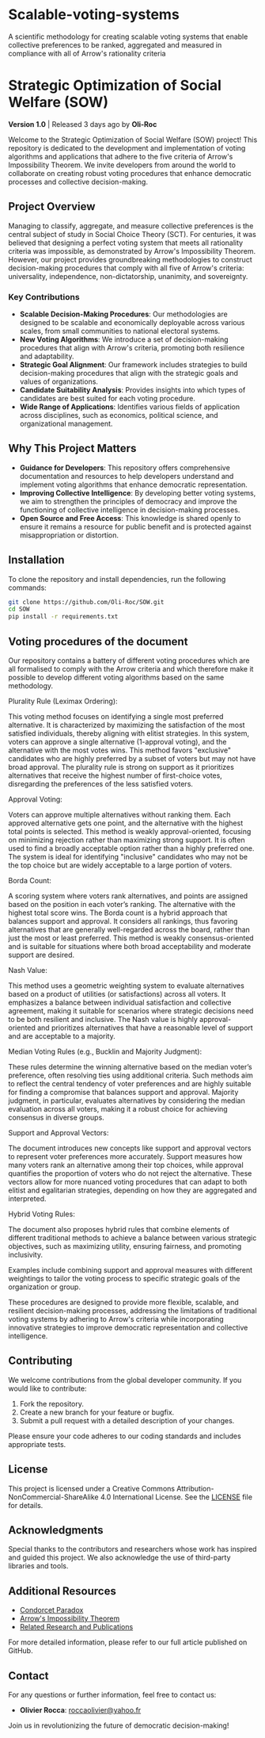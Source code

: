 # Scalable-voting-systems

A scientific methodology for creating scalable voting systems that enable collective preferences to be ranked, aggregated and measured in compliance with all of Arrow's rationality criteria

# Strategic Optimization of Social Welfare (SOW)

**Version 1.0** | Released 3 days ago by **Oli-Roc**

Welcome to the Strategic Optimization of Social Welfare (SOW) project! This repository is dedicated to the development and implementation of voting algorithms and applications that adhere to the five criteria of Arrow's Impossibility Theorem. We invite developers from around the world to collaborate on creating robust voting procedures that enhance democratic processes and collective decision-making.

## Project Overview

Managing to classify, aggregate, and measure collective preferences is the central subject of study in Social Choice Theory (SCT). For centuries, it was believed that designing a perfect voting system that meets all rationality criteria was impossible, as demonstrated by Arrow's Impossibility Theorem. However, our project provides groundbreaking methodologies to construct decision-making procedures that comply with all five of Arrow's criteria: universality, independence, non-dictatorship, unanimity, and sovereignty.

### Key Contributions

- **Scalable Decision-Making Procedures**: Our methodologies are designed to be scalable and economically deployable across various scales, from small communities to national electoral systems.
- **New Voting Algorithms**: We introduce a set of decision-making procedures that align with Arrow's criteria, promoting both resilience and adaptability.
- **Strategic Goal Alignment**: Our framework includes strategies to build decision-making procedures that align with the strategic goals and values of organizations.
- **Candidate Suitability Analysis**: Provides insights into which types of candidates are best suited for each voting procedure.
- **Wide Range of Applications**: Identifies various fields of application across disciplines, such as economics, political science, and organizational management.

## Why This Project Matters

- **Guidance for Developers**: This repository offers comprehensive documentation and resources to help developers understand and implement voting algorithms that enhance democratic representation.
- **Improving Collective Intelligence**: By developing better voting systems, we aim to strengthen the principles of democracy and improve the functioning of collective intelligence in decision-making processes.
- **Open Source and Free Access**: This knowledge is shared openly to ensure it remains a resource for public benefit and is protected against misappropriation or distortion.

## Installation

To clone the repository and install dependencies, run the following commands:

```bash
git clone https://github.com/Oli-Roc/SOW.git
cd SOW
pip install -r requirements.txt
```

## Voting procedures of the document

Our repository contains a battery of different voting procedures which are all formalised to comply with the Arrow criteria and which therefore make it possible to develop different voting algorithms based on the same methodology.

Plurality Rule (Leximax Ordering):

This voting method focuses on identifying a single most preferred alternative. It is characterized by maximizing the satisfaction of the most satisfied individuals, thereby aligning with elitist strategies.
In this system, voters can approve a single alternative (1-approval voting), and the alternative with the most votes wins. This method favors "exclusive" candidates who are highly preferred by a subset of voters but may not have broad approval.
The plurality rule is strong on support as it prioritizes alternatives that receive the highest number of first-choice votes, disregarding the preferences of the less satisfied voters.

Approval Voting:

Voters can approve multiple alternatives without ranking them. Each approved alternative gets one point, and the alternative with the highest total points is selected.
This method is weakly approval-oriented, focusing on minimizing rejection rather than maximizing strong support. It is often used to find a broadly acceptable option rather than a highly preferred one.
The system is ideal for identifying "inclusive" candidates who may not be the top choice but are widely acceptable to a large portion of voters.

Borda Count:

A scoring system where voters rank alternatives, and points are assigned based on the position in each voter’s ranking. The alternative with the highest total score wins.
The Borda count is a hybrid approach that balances support and approval. It considers all rankings, thus favoring alternatives that are generally well-regarded across the board, rather than just the most or least preferred.
This method is weakly consensus-oriented and is suitable for situations where both broad acceptability and moderate support are desired.

Nash Value:

This method uses a geometric weighting system to evaluate alternatives based on a product of utilities (or satisfactions) across all voters.
It emphasizes a balance between individual satisfaction and collective agreement, making it suitable for scenarios where strategic decisions need to be both resilient and inclusive.
The Nash value is highly approval-oriented and prioritizes alternatives that have a reasonable level of support and are acceptable to a majority.

Median Voting Rules (e.g., Bucklin and Majority Judgment):

These rules determine the winning alternative based on the median voter’s preference, often resolving ties using additional criteria.
Such methods aim to reflect the central tendency of voter preferences and are highly suitable for finding a compromise that balances support and approval.
Majority judgment, in particular, evaluates alternatives by considering the median evaluation across all voters, making it a robust choice for achieving consensus in diverse groups.

Support and Approval Vectors:

The document introduces new concepts like support and approval vectors to represent voter preferences more accurately. Support measures how many voters rank an alternative among their top choices, while approval quantifies the proportion of voters who do not reject the alternative.
These vectors allow for more nuanced voting procedures that can adapt to both elitist and egalitarian strategies, depending on how they are aggregated and interpreted.

Hybrid Voting Rules:

The document also proposes hybrid rules that combine elements of different traditional methods to achieve a balance between various strategic objectives, such as maximizing utility, ensuring fairness, and promoting inclusivity.

Examples include combining support and approval measures with different weightings to tailor the voting process to specific strategic goals of the organization or group.

These procedures are designed to provide more flexible, scalable, and resilient decision-making processes, addressing the limitations of traditional voting systems by adhering to Arrow's criteria while incorporating innovative strategies to improve democratic representation and collective intelligence.

## Contributing

We welcome contributions from the global developer community. If you would like to contribute:

1. Fork the repository.
2. Create a new branch for your feature or bugfix.
3. Submit a pull request with a detailed description of your changes.

Please ensure your code adheres to our coding standards and includes appropriate tests.

## License

This project is licensed under a Creative Commons Attribution-NonCommercial-ShareAlike 4.0 International License. See the [LICENSE](LICENSE) file for details.

## Acknowledgments

Special thanks to the contributors and researchers whose work has inspired and guided this project. We also acknowledge the use of third-party libraries and tools.

## Additional Resources

- [Condorcet Paradox](https://en.wikipedia.org/wiki/Condorcet_paradox)
- [Arrow's Impossibility Theorem](https://en.wikipedia.org/wiki/Arrow%27s_impossibility_theorem)
- [Related Research and Publications](https://www.iddri.org/sites/default/files/import/publications/an_0804.collectivepreferences.pdf)

For more detailed information, please refer to our full article published on GitHub.

## Contact

For any questions or further information, feel free to contact us:

- **Olivier Rocca**: roccaolivier@yahoo.fr

Join us in revolutionizing the future of democratic decision-making!

